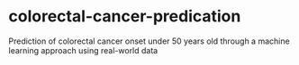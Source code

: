 # colorectal-cancer-predication
Prediction of colorectal cancer onset under 50 years old through a machine learning approach using real-world data
